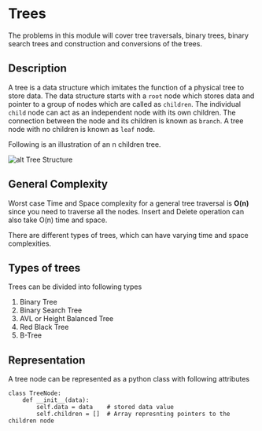 # Trees

The problems in this module will cover tree traversals, binary trees, binary search trees and construction and conversions of the trees.

## Description

A tree is a data structure which imitates the function of a physical tree to store data. The data structure starts with a `root` node which stores data and pointer to a group of nodes which are 
called as `children`. The individual `child` node can act as an independent node with its own children. The connection between the node and its children is known as `branch`.
A tree node with no children is known as `leaf` node.

Following is an illustration of an n children tree. 

![alt Tree Structure](https://www.tutorialspoint.com/data_structures_algorithms/images/binary_tree.jpg)


## General Complexity

Worst case Time and Space complexity for a general tree traversal is <b>O(n)</b> since you need to traverse all the nodes.
Insert and Delete operation can also take O(n) time and space.

There are different types of trees, which can have varying time and space complexities.

## Types of trees

Trees can be divided into following types

1. Binary Tree
2. Binary Search Tree
3. AVL or Height Balanced Tree
4. Red Black Tree
5. B-Tree

## Representation

A tree node can be represented as a python class with following attributes

```
class TreeNode:
    def __init__(data):
        self.data = data    # stored data value
        self.children = []  # Array represnting pointers to the children node
```

